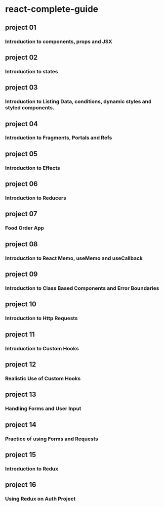 # react-complete-guide

## project 01

### Introduction to components, props and JSX

## project 02

### Introduction to states

## project 03

### Introduction to Listing Data, conditions, dynamic styles and styled components.

## project 04

### Introduction to Fragments, Portals and Refs

## project 05

### Introduction to Effects

## project 06

### Introduction to Reducers

## project 07

### Food Order App

## project 08

### Introduction to React Memo, useMemo and useCallback

## project 09

### Introduction to Class Based Components and Error Boundaries

## project 10

### Introduction to Http Requests

## project 11

### Introduction to Custom Hooks

## project 12

### Realistic Use of Custom Hooks

## project 13

### Handling Forms and User Input

## project 14

### Practice of using Forms and Requests

## project 15

### Introduction to Redux

## project 16

### Using Redux on Auth Project
